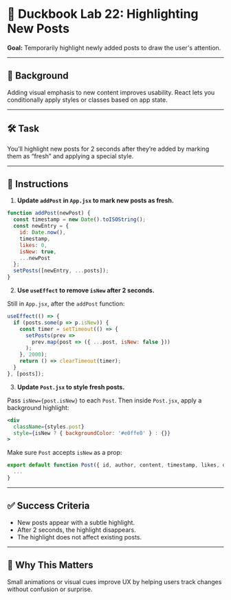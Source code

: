 # 🧪 Duckbook Lab 22: Highlighting New Posts

**Goal:** Temporarily highlight newly added posts to draw the user's attention.

---

## 🐥 Background

Adding visual emphasis to new content improves usability. React lets you conditionally apply styles or classes based on app state.

---

## 🛠️ Task

You’ll highlight new posts for 2 seconds after they’re added by marking them as “fresh” and applying a special style.

---

## 🧾 Instructions

1. **Update `addPost` in `App.jsx` to mark new posts as fresh.**

```jsx
function addPost(newPost) {
  const timestamp = new Date().toISOString();
  const newEntry = {
    id: Date.now(),
    timestamp,
    likes: 0,
    isNew: true,
    ...newPost
  };
  setPosts([newEntry, ...posts]);
}
```

2. **Use `useEffect` to remove `isNew` after 2 seconds.**

Still in `App.jsx`, after the `addPost` function:

```jsx
useEffect(() => {
  if (posts.some(p => p.isNew)) {
    const timer = setTimeout(() => {
      setPosts(prev =>
        prev.map(post => ({ ...post, isNew: false }))
      );
    }, 2000);
    return () => clearTimeout(timer);
  }
}, [posts]);
```

3. **Update `Post.jsx` to style fresh posts.**

Pass `isNew={post.isNew}` to each `Post`. Then inside `Post.jsx`, apply a background highlight:

```jsx
<div
  className={styles.post}
  style={isNew ? { backgroundColor: '#e0ffe0' } : {}}
>
```

Make sure `Post` accepts `isNew` as a prop:

```jsx
export default function Post({ id, author, content, timestamp, likes, onLike, onRemove, isNew }) {
  ...
}
```

---

## ✅ Success Criteria

- New posts appear with a subtle highlight.
- After 2 seconds, the highlight disappears.
- The highlight does not affect existing posts.

---

## 🧠 Why This Matters

Small animations or visual cues improve UX by helping users track changes without confusion or surprise.
